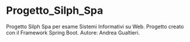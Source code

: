 # Progetto_Silph_Spa
Progetto Silph Spa per esame Sistemi Informativi su Web. 
Progetto creato con il Framework Spring Boot.
Autore: Andrea Gualtieri.
